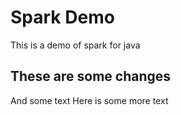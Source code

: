 # Spark Demo

This is a demo of spark for java

## These are some changes
And some text
Here is some more text
